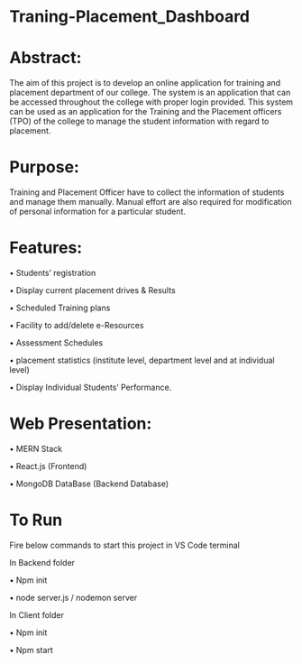 # Traning-Placement_Dashboard

# Abstract:

The aim of this project is to develop an online application for training and placement department of our college. The system is an application that can be accessed throughout the college with proper login provided. This system can be used as an application for the Training and the Placement officers (TPO) of the college to manage the student information with regard to placement.

# Purpose:

Training and Placement Officer have to collect the information of students and manage them manually. Manual effort are also required for modification of personal information for a particular student.

# Features:

• Students’ registration

• Display current placement drives & Results

• Scheduled Training plans

• Facility to add/delete e-Resources

• Assessment Schedules

• placement statistics (institute level, department level and at individual level)

• Display Individual Students’ Performance.

# Web Presentation: 

• MERN Stack

• React.js (Frontend)

• MongoDB DataBase (Backend Database)

# To Run

Fire below commands to start this project in VS Code terminal

In Backend folder 

• Npm init

• node server.js / nodemon server

In Client folder

• Npm init

• Npm start








